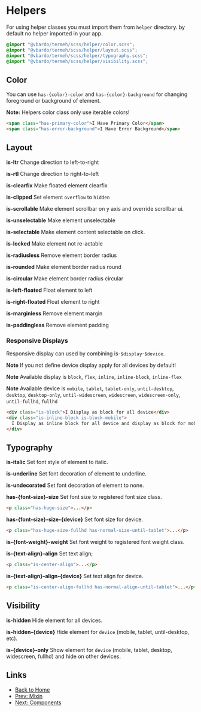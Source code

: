 # Helpers

For using helper classes you must import them from `helper` directory. by default no helper imported in your app.

```scss
@import "@vbardo/termeh/scss/helper/color.scss";
@import "@vbardo/termeh/scss/helper/layout.scss";
@import "@vbardo/termeh/scss/helper/typography.scss";
@import "@vbardo/termeh/scss/helper/visibility.scss";
```

## Color

You can use `has-{color}-color` and `has-{color}-background` for changing foreground or background of element.

**Note:** Helpers color class only use iterable colors!

```html
<span class="has-primary-color">I Have Primary Color</span>
<span class="has-error-background">I Have Error Background</span>
```

## Layout

**is-ltr** Change direction to left-to-right

**is-rtl** Change direction to right-to-left

**is-clearfix** Make floated element clearfix

**is-clipped** Set element `overflow` to `hidden`

**is-scrollable** Make element scrollbar on y axis and override scrollbar ui.

**is-unselectable** Make element unselectable

**is-selectable** Make element content selectable on click.

**is-locked** Make element not re-actable

**is-radiusless** Remove element border radius

**is-rounded** Make element border radius round

**is-circular** Make element border radius circular

**is-left-floated** Float element to left

**is-right-floated** Float element to right

**is-marginless** Remove element margin

**is-paddingless** Remove element padding

### Responsive Displays

Responsive display can used by combining is-`$display`-`$device`.

**Note** If you not define device display apply for all devices by default!

**Note** Available display is `block`, `flex`, `inline`, `inline-block`, `inline-flex`

**Note** Available device is `mobile`, `tablet`, `tablet-only`, `until-desktop`, `desktop`, `desktop-only`, `until-widescreen`, `widescreen`, `widescreen-only`, `until-fullhd`, `fullhd`

```html
<div class="is-block">I Display as block for all device</div>
<div class="is-inline-block is-block-mobile">
  I Display as inline block for all device and display as block for mobiles
</div>
```

## Typography

**is-italic** Set font style of element to italic.

**is-underline** Set font decoration of element to underline.

**is-undecorated** Set font decoration of element to none.

**has-{font-size}-size** Set font size to registered font size class.

```html
<p class="has-huge-size">...</p>
```

**has-{font-size}-size-{device}** Set font size for device.

```html
<p class="has-huge-size-fullhd has-normal-size-until-tablet">...</p>
```

**is-{font-weight}-weight** Set font weight to registered font weight class.

**is-{text-align}-align** Set text align;

```html
<p class="is-center-align">...</p>
```

**is-{text-align}-align-{device}** Set text align for device.

```html
<p class="is-center-align-fullhd has-normal-align-until-tablet">...</p>
```

## Visibility

**is-hidden** Hide element for all devices.

**is-hidden-{device}** Hide element for `device` (mobile, tablet, until-desktop, etc).

**is-{device}-only** Show element for `device` (mobile, tablet, desktop, widescreen, fullhd) and hide on other devices.

## Links

- [Back to Home](../README.md)
- [Prev: Mixin](./MIXIN.md)
- [Next: Components](./COM.md)
